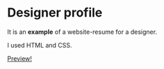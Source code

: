 # Designer profile

It is an **example** of a website-resume for a designer.

I used HTML and CSS.

[Preview!](https://liliiapav.github.io/CV/)
